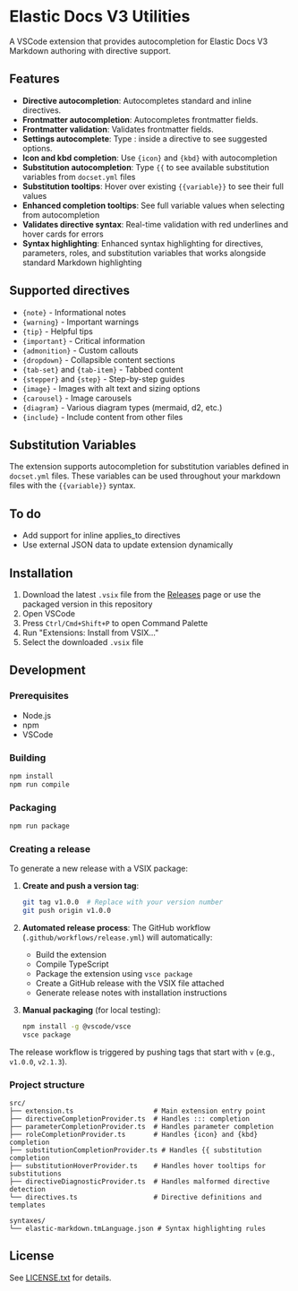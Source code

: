 # Elastic Docs V3 Utilities

A VSCode extension that provides autocompletion for Elastic Docs V3 Markdown authoring with directive support.

## Features

- **Directive autocompletion**: Autocompletes standard and inline directives.
- **Frontmatter autocompletion**: Autocompletes frontmatter fields.
- **Frontmatter validation**: Validates frontmatter fields.
- **Settings autocomplete**: Type : inside a directive to see suggested options.
- **Icon and kbd completion**: Use `{icon}` and `{kbd}` with autocompletion
- **Substitution autocompletion**: Type `{{` to see available substitution variables from `docset.yml` files
- **Substitution tooltips**: Hover over existing `{{variable}}` to see their full values
- **Enhanced completion tooltips**: See full variable values when selecting from autocompletion
- **Validates directive syntax**: Real-time validation with red underlines and hover cards for errors
- **Syntax highlighting**: Enhanced syntax highlighting for directives, parameters, roles, and substitution variables that works alongside standard Markdown highlighting

## Supported directives

- `{note}` - Informational notes
- `{warning}` - Important warnings
- `{tip}` - Helpful tips
- `{important}` - Critical information
- `{admonition}` - Custom callouts
- `{dropdown}` - Collapsible content sections
- `{tab-set}` and `{tab-item}` - Tabbed content
- `{stepper}` and `{step}` - Step-by-step guides
- `{image}` - Images with alt text and sizing options
- `{carousel}` - Image carousels
- `{diagram}` - Various diagram types (mermaid, d2, etc.)
- `{include}` - Include content from other files

## Substitution Variables

The extension supports autocompletion for substitution variables defined in `docset.yml` files. These variables can be used throughout your markdown files with the `{{variable}}` syntax.

## To do

- Add support for inline applies_to directives
- Use external JSON data to update extension dynamically

## Installation

1. Download the latest `.vsix` file from the [Releases](../../releases) page or use the packaged version in this repository
2. Open VSCode
3. Press `Ctrl/Cmd+Shift+P` to open Command Palette
4. Run "Extensions: Install from VSIX..."
5. Select the downloaded `.vsix` file

## Development

### Prerequisites

- Node.js
- npm
- VSCode

### Building

```bash
npm install
npm run compile
```

### Packaging

```bash
npm run package
```

### Creating a release

To generate a new release with a VSIX package:

1. **Create and push a version tag**:
   ```bash
   git tag v1.0.0  # Replace with your version number
   git push origin v1.0.0
   ```

2. **Automated release process**: The GitHub workflow (`.github/workflows/release.yml`) will automatically:
   - Build the extension
   - Compile TypeScript
   - Package the extension using `vsce package`
   - Create a GitHub release with the VSIX file attached
   - Generate release notes with installation instructions

3. **Manual packaging** (for local testing):
   ```bash
   npm install -g @vscode/vsce
   vsce package
   ```

The release workflow is triggered by pushing tags that start with `v` (e.g., `v1.0.0`, `v2.1.3`).

### Project structure

```
src/
├── extension.ts                    # Main extension entry point
├── directiveCompletionProvider.ts  # Handles ::: completion
├── parameterCompletionProvider.ts  # Handles parameter completion
├── roleCompletionProvider.ts       # Handles {icon} and {kbd} completion
├── substitutionCompletionProvider.ts # Handles {{ substitution completion
├── substitutionHoverProvider.ts    # Handles hover tooltips for substitutions
├── directiveDiagnosticProvider.ts  # Handles malformed directive detection
└── directives.ts                   # Directive definitions and templates

syntaxes/
└── elastic-markdown.tmLanguage.json # Syntax highlighting rules
```

## License

See [LICENSE.txt](LICENSE.txt) for details.
